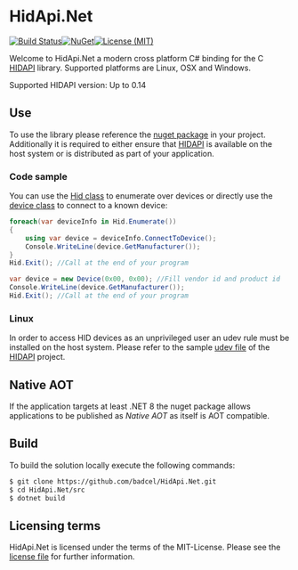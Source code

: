 # HidApi.Net
[![Build Status](https://img.shields.io/github/actions/workflow/status/badcel/HidApi.Net/ci.yml?branch=main)](https://github.com/badcel/HidApi.Net/actions/workflows/ci.yml)[![NuGet](https://img.shields.io/nuget/v/HidApi.Net)](https://www.nuget.org/packages/HidApi.Net/)[![License (MIT)](https://img.shields.io/github/license/badcel/HidApi.Net)](https://github.com/badcel/HidApi.Net/blob/main/license.txt)

Welcome to HidApi.Net a modern cross platform C# binding for the C [HIDAPI] library. Supported platforms are Linux, OSX and Windows.

Supported HIDAPI version: Up to 0.14

## Use
To use the library please reference the [nuget package](https://www.nuget.org/packages/HidApi.Net/) in your project. Additionally it is required to either ensure that [HIDAPI] is available on the host system or is distributed as part of your application.

### Code sample
You can use the [Hid class](https://github.com/badcel/HidApi.Net/blob/main/src/HidApi.Net/Hid.cs) to enumerate over devices or directly use the [device class](https://github.com/badcel/HidApi.Net/blob/main/src/HidApi.Net/Device.cs) to connect to a known device:

```csharp
foreach(var deviceInfo in Hid.Enumerate())
{
    using var device = deviceInfo.ConnectToDevice();
    Console.WriteLine(device.GetManufacturer());
}
Hid.Exit(); //Call at the end of your program
```

```csharp
var device = new Device(0x00, 0x00); //Fill vendor id and product id
Console.WriteLine(device.GetManufacturer());
Hid.Exit(); //Call at the end of your program
```

### Linux
In order to access HID devices as an unprivileged user an udev rule must be installed on the host system. Please refer to the sample [udev file][udev] of the [HIDAPI] project.

## Native AOT
If the application targets at least .NET 8 the nuget package allows applications to be published as _Native AOT_ as itself is AOT compatible.

## Build
To build the solution locally execute the following commands:

```sh
$ git clone https://github.com/badcel/HidApi.Net.git
$ cd HidApi.Net/src
$ dotnet build
```

## Licensing terms
HidApi.Net is licensed under the terms of the MIT-License. Please see the [license file][license] for further information.

[HIDAPI]:https://github.com/libusb/hidapi
[udev]:https://github.com/libusb/hidapi/blob/master/udev/69-hid.rules
[license]:https://raw.githubusercontent.com/badcel/HidApi.Net/main/license.txt
